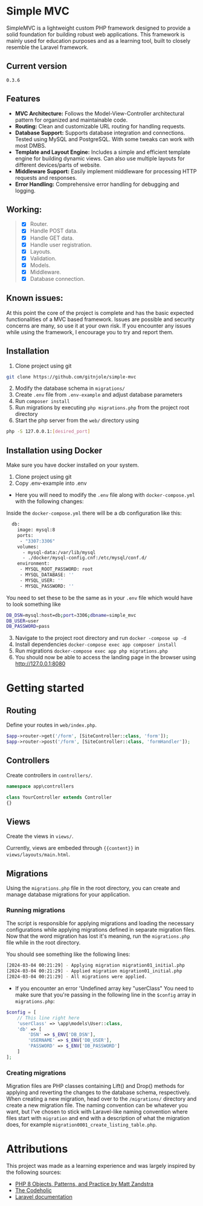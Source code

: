 # Simple MVC

SimpleMVC is a lightweight custom PHP framework designed to provide a solid foundation for building robust web applications. This framework is mainly used for education purposes and as a learning tool, built to closely resemble the Laravel framework. 

## Current version
```
0.3.6
```
## Features

- **MVC Architecture:** Follows the Model-View-Controller architectural pattern for organized and maintainable code.
- **Routing:** Clean and customizable URL routing for handling requests.
- **Database Support:** Supports database integration and connections. Tested using MySQL and PostgreSQL. With some tweaks can work with most DMBS.
- **Template and Layout Engine:** Includes a simple and efficient template engine for building dynamic views. Can also use multiple layouts for different devices/parts of website.
- **Middleware Support:** Easily implement middleware for processing HTTP requests and responses.
- **Error Handling:** Comprehensive error handling for debugging and logging.

## Working:

>- [x] Router.
>- [x] Handle POST data.
>- [x] Handle GET data.
>- [X] Handle user registration.
>- [x] Layouts.
>- [x] Validation.
>- [x] Models.
>- [x] Middleware.
>- [X] Database connection.

## Known issues:

At this point the core of the project is complete and has the basic expected functionalities of a MVC based framework. Issues are possible and security concerns are many, so use it at your own risk. If you encounter any issues while using the framework, I encourage you to try and report them. 

## Installation

1. Clone project using git
```bash
git clone https://github.com/gitnjole/simple-mvc
```
2. Modify the database schema in `migrations/`
3. Create `.env` file from `.env-example` and adjust database parameters
4. Run `composer install`
5. Run migrations by executing `php migrations.php` from the project root directory
6. Start the php server from the `web/` directory using
```bash
php -S 127.0.0.1:[desired_port]
```

## Installation using Docker

Make sure you have docker installed on your system.

1. Clone project using git
2. Copy .env-example into .env
- Here you will need to modify the `.env` file along with `docker-compose.yml` with the following changes:

Inside the `docker-compose.yml` there will be a db configuration like this:
```bash
  db:
    image: mysql:8
    ports:
     - "3307:3306"
    volumes:
      - mysql-data:/var/lib/mysql
      - ./docker/mysql-config.cnf:/etc/mysql/conf.d/
    environment:
     - MYSQL_ROOT_PASSWORD: root
     - MYSQL_DATABASE: ''
     - MYSQL_USER: ''
     - MYSQL_PASSWORD: ''
```
You need to set these to be the same as in your `.env` file which would have to look something like
```bash
DB_DSN=mysql:host=db;port=3306;dbname=simple_mvc
DB_USER=user
DB_PASSWORD=pass
```
3. Navigate to the project root directory and run `docker -compose up -d`
4. Install dependencies `docker-compose exec app composer install`
5. Run migrations `docker-compose exec app php migrations.php`
6. You should now be able to access the landing page in the browser using http://127.0.0.1:8080

# Getting started

## Routing

Define your routes in `web/index.php`.
```php
$app->router->get('/form', [SiteController::class, 'form']);
$app->router->post('/form', [SiteController::class, 'formHandler']);
```

## Controllers

Create controllers in `controllers/`.
```php
namespace app\controllers

class YourController extends Controller
{}
```

## Views

Create the views in `views/`.

Currently, views are embeded through `{{content}}` in `views/layouts/main.html`.

## Migrations

Using the `migrations.php` file in the root directory, you can create and manage database migrations for your application. 

### Running migrations

The script is responsible for applying migrations and loading the necessary configurations while applying migrations defined in separate migration files. Now that the word migration has lost it's meaning, run the `migrations.php` file while in the root directory.

You should see something like the following lines:
```bash
[2024-03-04 00:21:29] - Applying migration migration01_initial.php
[2024-03-04 00:21:29] - Applied migration migration01_initial.php
[2024-03-04 00:21:29] - All migrations were applied.
```

- If you encounter an error 'Undefined array key "userClass" You need to make sure that you're passing in the following line in the `$config` array in `migrations.php`:
```php
$config = [
    // This line right here
    'userClass' => \app\models\User::class,
    'db' => [
        'DSN' => $_ENV['DB_DSN'],
        'USERNAME' => $_ENV['DB_USER'],
        'PASSWORD' => $_ENV['DB_PASSWORD']
    ]
];
```
### Creating migrations

Migration files are PHP classes containing Lift() and Drop() methods for applying and reverting the changes to the database schema, respectively. 
When creating a new migration, head over to the `/migrations/` directory and create a new migration file. The naming convention can be whatever you want, but I've chosen to stick with Laravel-like naming convention where files start with `migration` and end with a description of what the migration does, for example `migration0001_create_listing_table.php`.

# Attributions

This project was made as a learning experience and was largely inspired by the following sources:

- [PHP 8 Objects, Patterns, and Practice by Matt Zandstra](https://www.amazon.com/PHP-Objects-Patterns-Practice-Enhancements/dp/1484267907)
- [The Codeholic](https://www.youtube.com/@TheCodeholic)
- [Laravel documentation](https://laravel.com/docs/10.x)


